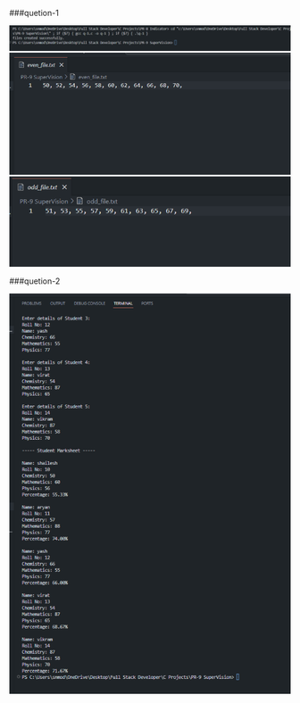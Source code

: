 ###quetion-1

![q-1 output](output/1.png)
![q-1 output](output/2.png)
![q-1 output](output/3.png)

###quetion-2

![q-2 output](output/q-2.png)